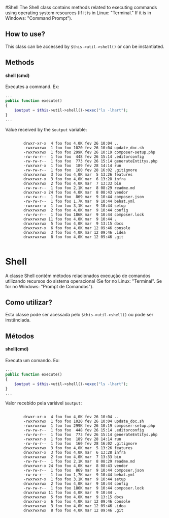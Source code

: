 #Shell
The Shell class contains methods related to executing commands using operating system resources (If it is in Linux: "Terminal." If it is in Windows: "Command Prompt").

## How to use?
This class can be accessed by `$this->util->shell()` or can be instantiated.

## Methods

#### shell (cmd)
Executes a command. Ex:

```php
...
public function execute()
{
    $output = $this->util->shell()->exec("ls -lhart");
}
...
```

Value received by the `$output` variable:
```console
        
        drwxr-xr-x  4 foo foo 4,0K fev 26 10:04 ..
        -rwxrwxrwx  1 foo foo 1020 fev 26 10:04 update_doc.sh
        -rwxrwxrwx  1 foo foo 299K fev 26 10:19 composer-setup.php
        -rw-rw-r--  1 foo foo  448 fev 26 15:14 .editorconfig
        -rw-rw-r--  1 foo foo  773 fev 26 15:14 generateEntitys.php
        -rwxrwxr-x  1 foo foo  189 fev 28 14:14 run
        -rw-rw-r--  1 foo foo  160 fev 28 16:02 .gitignore
        drwxrwxrwx  3 foo foo 4,0K mar  5 13:26 features
        drwxrwxr-x  3 foo foo 4,0K mar  6 13:28 infra
        drwxrwxrwx  2 foo foo 4,0K mar  7 13:33 bin
        -rw-rw-r--  1 foo foo 2,1K mar  8 08:29 readme.md
        drwxrwxr-x 24 foo foo 4,0K mar  8 08:43 vendor
        -rw-rw-r--  1 foo foo  869 mar  9 10:44 composer.json
        -rw-rw-r--  1 foo foo 1,7K mar  9 10:44 behat.yml
        -rwxrwxr-x  1 foo foo 3,1K mar  9 10:44 setup
        drwxrwxrwx  2 foo foo 4,0K mar  9 10:44 config
        -rw-rw-r--  1 foo foo 186K mar  9 10:44 composer.lock
        drwxrwxrwx 11 foo foo 4,0K mar  9 10:44 .
        drwxrwxrwx  5 foo foo 4,0K mar  9 13:15 docs
        drwxrwxr-x  6 foo foo 4,0K mar 12 09:46 console
        drwxrwxrwx  3 foo foo 4,0K mar 12 09:46 .idea
        drwxrwxrwx  8 foo foo 4,0K mar 12 09:46 .git
        
```








# Shell
A classe Shell contém métodos relacionados execução de comandos utilizando recursos do sistema operacional (Se for no Linux: "Terminal". Se for no Windows: "Prompt de Comandos").

## Como utilizar?
Esta classe pode ser acessada pelo `$this->util->shell()` ou pode ser instânciada.


## Métodos

#### shell(cmd)
Executa um comando. Ex:

```php
...
public function execute()
{
    $output = $this->util->shell()->exec("ls -lhart");
}
...
```

Valor recebido pela variável `$output`:
```console
        
        drwxr-xr-x  4 foo foo 4,0K fev 26 10:04 ..
        -rwxrwxrwx  1 foo foo 1020 fev 26 10:04 update_doc.sh
        -rwxrwxrwx  1 foo foo 299K fev 26 10:19 composer-setup.php
        -rw-rw-r--  1 foo foo  448 fev 26 15:14 .editorconfig
        -rw-rw-r--  1 foo foo  773 fev 26 15:14 generateEntitys.php
        -rwxrwxr-x  1 foo foo  189 fev 28 14:14 run
        -rw-rw-r--  1 foo foo  160 fev 28 16:02 .gitignore
        drwxrwxrwx  3 foo foo 4,0K mar  5 13:26 features
        drwxrwxr-x  3 foo foo 4,0K mar  6 13:28 infra
        drwxrwxrwx  2 foo foo 4,0K mar  7 13:33 bin
        -rw-rw-r--  1 foo foo 2,1K mar  8 08:29 readme.md
        drwxrwxr-x 24 foo foo 4,0K mar  8 08:43 vendor
        -rw-rw-r--  1 foo foo  869 mar  9 10:44 composer.json
        -rw-rw-r--  1 foo foo 1,7K mar  9 10:44 behat.yml
        -rwxrwxr-x  1 foo foo 3,1K mar  9 10:44 setup
        drwxrwxrwx  2 foo foo 4,0K mar  9 10:44 config
        -rw-rw-r--  1 foo foo 186K mar  9 10:44 composer.lock
        drwxrwxrwx 11 foo foo 4,0K mar  9 10:44 .
        drwxrwxrwx  5 foo foo 4,0K mar  9 13:15 docs
        drwxrwxr-x  6 foo foo 4,0K mar 12 09:46 console
        drwxrwxrwx  3 foo foo 4,0K mar 12 09:46 .idea
        drwxrwxrwx  8 foo foo 4,0K mar 12 09:46 .git
        
```
